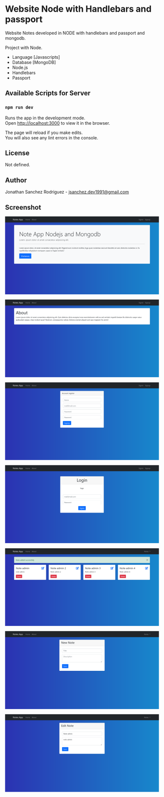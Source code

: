 # Website Node with Handlebars and passport

Website Notes developed in NODE with handlebars and passport and mongodb.

Project with Node.

- Language [Javascripts]
- Database [MongoDB]
- Node.js
- Handlebars
- Passport

## Available Scripts for Server

### `npm run dev`

Runs the app in the development mode.\
Open [http://localhost:3000](http://localhost:3000) to view it in the browser.

The page will reload if you make edits.\
You will also see any lint errors in the console.

## License
Not defined.

## Author
Jonathan Sanchez Rodriguez - jsanchez.dev1991@gmail.com

## Screenshot
[![screenshot-1-index](https://raw.githubusercontent.com/jonsanchezr/node-mongodb-handlebars-passport-notes-users/main/z-screenshot/screenshot-1-index.png "screenshot-1-index")](https://raw.githubusercontent.com/jonsanchezr/node-mongodb-handlebars-passport-notes-users/main/z-screenshot/screenshot-1-index.png "screenshot-1-index")

[![screenshot-2-about](https://raw.githubusercontent.com/jonsanchezr/node-mongodb-handlebars-passport-notes-users/main/z-screenshot/screenshot-2-about.png "screenshot-2-about")](https://raw.githubusercontent.com/jonsanchezr/node-mongodb-handlebars-passport-notes-users/main/z-screenshot/screenshot-2-about.png "screenshot-2-about")

[![screenshot-3-signup](https://raw.githubusercontent.com/jonsanchezr/node-mongodb-handlebars-passport-notes-users/main/z-screenshot/screenshot-3-signup.png "screenshot-3-signup")](https://raw.githubusercontent.com/jonsanchezr/node-mongodb-handlebars-passport-notes-users/main/z-screenshot/screenshot-3-signup.png "screenshot-3-signup")

[![screenshot-4-signin](https://raw.githubusercontent.com/jonsanchezr/node-mongodb-handlebars-passport-notes-users/main/z-screenshot/screenshot-4-signin.png "screenshot-4-signin")](https://raw.githubusercontent.com/jonsanchezr/node-mongodb-handlebars-passport-notes-users/main/z-screenshot/screenshot-4-signin.png "screenshot-4-signin")

[![screenshot-5-notes](https://raw.githubusercontent.com/jonsanchezr/node-mongodb-handlebars-passport-notes-users/main/z-screenshot/screenshot-5-notes.png "screenshot-5-notes")](https://raw.githubusercontent.com/jonsanchezr/node-mongodb-handlebars-passport-notes-users/main/z-screenshot/screenshot-5-notes.png "screenshot-5-notes")

[![screenshot-6-addnote](https://raw.githubusercontent.com/jonsanchezr/node-mongodb-handlebars-passport-notes-users/main/z-screenshot/screenshot-6-addnote.png "screenshot-6-addnote")](https://raw.githubusercontent.com/jonsanchezr/node-mongodb-handlebars-passport-notes-users/main/z-screenshot/screenshot-6-addnote.png "screenshot-6-addnote")

[![screenshot-7-editnote](https://raw.githubusercontent.com/jonsanchezr/node-mongodb-handlebars-passport-notes-users/main/z-screenshot/screenshot-7-editnote.png "screenshot-7-editnote")](https://raw.githubusercontent.com/jonsanchezr/node-mongodb-handlebars-passport-notes-users/main/z-screenshot/screenshot-7-editnote.png "screenshot-7-editnote")
